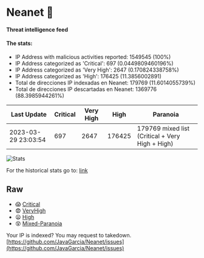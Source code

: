 # Neanet :hocho:
#### Threat intelligence feed
#### The stats:

- IP Address with malicious activities reported: 1549545 (100%)
- IP Address categorized as 'Critical':  697 (0.0449809460196%)
- IP Address categorized as 'Very High':  2647 (0.170824338758%)
- IP Address categorized as 'High':  176425 (11.3856002891)
- Total de direcciones IP indexadas en Neanet:  179769 (11.6014055739%)
- Total de direcciones IP descartadas en Neanet:  1369776 (88.3985944261%)

| Last Update | Critical | Very High | High | Paranoia |
| --- | --- | --- | --- | --- |
| 2023-03-29 23:03:54 | 697 | 2647 | 176425 | 179769 mixed list (Critical + Very High + High)|

![Stats](https://docs.google.com/spreadsheets/d/e/2PACX-1vSnaNMIXVabIpDJjufMlzH7poXnshF3mgd8Is1g9ytUEzVsP5my4Trn8f-xkoLLQ38xpL3HtmUexLo6/pubchart?oid=501124687&format=image)

For the historical stats go to: [link](/stats.csv)
## Raw
- :scream: [Critical](https://raw.githubusercontent.com/JavaGarcia/Neanet/master/blacklists/neanet_critical.txt)
- :fearful: [VeryHigh](https://raw.githubusercontent.com/JavaGarcia/Neanet/master/blacklists/neanet_veryHigh.txtt)
- :frowning: [High](https://raw.githubusercontent.com/JavaGarcia/Neanet/master/blacklists/neanet_high.txt)
- :dizzy_face: [Mixed-Paranoia](https://raw.githubusercontent.com/JavaGarcia/Neanet/master/blacklists/neanet_all.txt)


Your IP is indexed? You may request to takedown. [https://github.com/JavaGarcia/Neanet/issues](https://github.com/JavaGarcia/Neanet/issues)











































































































































































































































































































































































































































































































































































































































































































































































































































































































































































































































































































































































































































































































































































































































































































































































































































































































































































































































































































































































































































































































































































































































































































































































































































































































































































































































































































































































































































































































































































































































































































































































































































































































































































































































































































































































































































































































































































































































































































































































































































































































































































































































































































































































































































































































































































































































































































































































































































































































































































































































































































































































































































































































































































































































































































































































































































































































































































































































































































































































































































































































































































































































































































































































































































































































































































































































































































































































































































































































































































































































































































































































































































































































































































































































































































































































































































































































































































































































































































































































































































































































































































































































































































































































































































































































































































































































































































































































































































































































































































































































































































































































































































































































































































































































































































































































































































































































































































































































































































































































































































































































































































































































































































































































































































